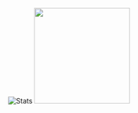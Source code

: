 ![Stats](https://github-readme-stats.vercel.app/api?username=DvvCz&show_icons=true&theme=radical)
<img src="https://github-readme-stats.vercel.app/api/top-langs?username=DvvCz&layout=compact&theme=radical" height=195px>
